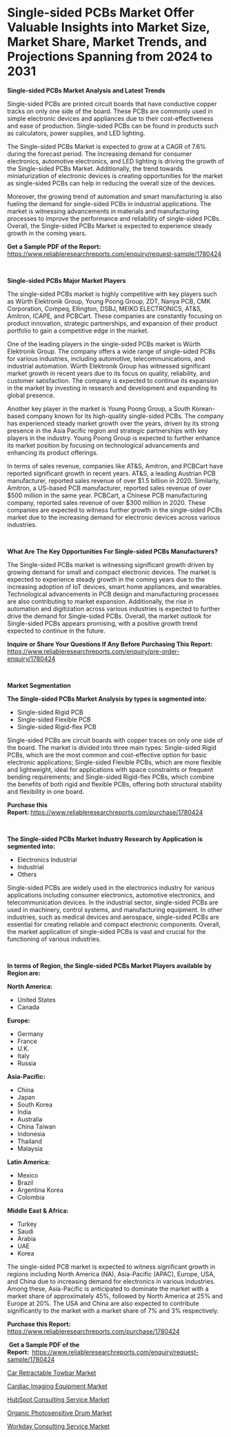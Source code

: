 <p><h1>Single-sided PCBs Market Offer Valuable Insights into Market Size, Market Share, Market Trends, and Projections Spanning from 2024 to 2031</h1></p><p><strong>Single-sided PCBs Market Analysis and Latest Trends</strong></p>
<p><p>Single-sided PCBs are printed circuit boards that have conductive copper tracks on only one side of the board. These PCBs are commonly used in simple electronic devices and appliances due to their cost-effectiveness and ease of production. Single-sided PCBs can be found in products such as calculators, power supplies, and LED lighting.</p><p>The Single-sided PCBs Market is expected to grow at a CAGR of 7.6% during the forecast period. The increasing demand for consumer electronics, automotive electronics, and LED lighting is driving the growth of the Single-sided PCBs Market. Additionally, the trend towards miniaturization of electronic devices is creating opportunities for the market as single-sided PCBs can help in reducing the overall size of the devices.</p><p>Moreover, the growing trend of automation and smart manufacturing is also fueling the demand for single-sided PCBs in industrial applications. The market is witnessing advancements in materials and manufacturing processes to improve the performance and reliability of single-sided PCBs. Overall, the Single-sided PCBs Market is expected to experience steady growth in the coming years.</p></p>
<p><strong>Get a Sample PDF of the Report:&nbsp;</strong> <a href="https://www.reliableresearchreports.com/enquiry/request-sample/1780424">https://www.reliableresearchreports.com/enquiry/request-sample/1780424</a></p>
<p>&nbsp;</p>
<p><strong>Single-sided PCBs Major Market Players</strong></p>
<p><p>The single-sided PCBs market is highly competitive with key players such as Würth Elektronik Group, Young Poong Group, ZDT, Nanya PCB, CMK Corporation, Compeq, Ellington, DSBJ, MEIKO ELECTRONICS, AT&S, Amitron, ICAPE, and PCBCart. These companies are constantly focusing on product innovation, strategic partnerships, and expansion of their product portfolio to gain a competitive edge in the market.</p><p>One of the leading players in the single-sided PCBs market is Würth Elektronik Group. The company offers a wide range of single-sided PCBs for various industries, including automotive, telecommunications, and industrial automation. Würth Elektronik Group has witnessed significant market growth in recent years due to its focus on quality, reliability, and customer satisfaction. The company is expected to continue its expansion in the market by investing in research and development and expanding its global presence.</p><p>Another key player in the market is Young Poong Group, a South Korean-based company known for its high-quality single-sided PCBs. The company has experienced steady market growth over the years, driven by its strong presence in the Asia Pacific region and strategic partnerships with key players in the industry. Young Poong Group is expected to further enhance its market position by focusing on technological advancements and enhancing its product offerings.</p><p>In terms of sales revenue, companies like AT&S, Amitron, and PCBCart have reported significant growth in recent years. AT&S, a leading Austrian PCB manufacturer, reported sales revenue of over $1.5 billion in 2020. Similarly, Amitron, a US-based PCB manufacturer, reported sales revenue of over $500 million in the same year. PCBCart, a Chinese PCB manufacturing company, reported sales revenue of over $300 million in 2020. These companies are expected to witness further growth in the single-sided PCBs market due to the increasing demand for electronic devices across various industries.</p></p>
<p>&nbsp;</p>
<p><strong>What Are The Key Opportunities For Single-sided PCBs Manufacturers?</strong></p>
<p><p>The Single-sided PCBs market is witnessing significant growth driven by growing demand for small and compact electronic devices. The market is expected to experience steady growth in the coming years due to the increasing adoption of IoT devices, smart home appliances, and wearables. Technological advancements in PCB design and manufacturing processes are also contributing to market expansion. Additionally, the rise in automation and digitization across various industries is expected to further drive the demand for Single-sided PCBs. Overall, the market outlook for Single-sided PCBs appears promising, with a positive growth trend expected to continue in the future.</p></p>
<p><strong>Inquire or Share Your Questions If Any Before Purchasing This Report:</strong> <a href="https://www.reliableresearchreports.com/enquiry/pre-order-enquiry/1780424">https://www.reliableresearchreports.com/enquiry/pre-order-enquiry/1780424</a></p>
<p>&nbsp;</p>
<p><strong>Market Segmentation</strong></p>
<p><strong>The Single-sided PCBs Market Analysis by types is segmented into:</strong></p>
<p><ul><li>Single-sided Rigid PCB</li><li>Single-sided Flexible PCB</li><li>Single-sided Rigid-flex PCB</li></ul></p>
<p><p>Single-sided PCBs are circuit boards with copper traces on only one side of the board. The market is divided into three main types: Single-sided Rigid PCBs, which are the most common and cost-effective option for basic electronic applications; Single-sided Flexible PCBs, which are more flexible and lightweight, ideal for applications with space constraints or frequent bending requirements; and Single-sided Rigid-flex PCBs, which combine the benefits of both rigid and flexible PCBs, offering both structural stability and flexibility in one board.</p></p>
<p><strong>Purchase this Report:&nbsp;</strong><a href="https://www.reliableresearchreports.com/purchase/1780424">https://www.reliableresearchreports.com/purchase/1780424</a></p>
<p>&nbsp;</p>
<p><strong>The Single-sided PCBs Market Industry Research by Application is segmented into:</strong></p>
<p><ul><li>Electronics Industrial</li><li>Industrial</li><li>Others</li></ul></p>
<p><p>Single-sided PCBs are widely used in the electronics industry for various applications including consumer electronics, automotive electronics, and telecommunication devices. In the industrial sector, single-sided PCBs are used in machinery, control systems, and manufacturing equipment. In other industries, such as medical devices and aerospace, single-sided PCBs are essential for creating reliable and compact electronic components. Overall, the market application of single-sided PCBs is vast and crucial for the functioning of various industries.</p></p>
<p>&nbsp;</p>
<p><strong>In terms of Region, the Single-sided PCBs Market Players available by Region are:</strong></p>
<p>
    <p> <strong> North America: </strong>
        <ul>
            <li>United States</li>
            <li>Canada</li>
        </ul>
        </p> 
    <p> <strong> Europe: </strong>
        <ul>
            <li>Germany</li>
            <li>France</li>
            <li>U.K.</li>
            <li>Italy</li>
            <li>Russia</li>
        </ul>
        </p> 
    <p> <strong> Asia-Pacific: </strong>
        <ul>
            <li>China</li>
            <li>Japan</li>
            <li>South Korea</li>
            <li>India</li>
            <li>Australia</li>
            <li>China Taiwan</li>
            <li>Indonesia</li>
            <li>Thailand</li>
            <li>Malaysia</li>
        </ul>
        </p> 
    <p> <strong> Latin America: </strong>
        <ul>
            <li>Mexico</li>
            <li>Brazil</li>
            <li>Argentina Korea</li>
            <li>Colombia</li>
        </ul>
        </p> 
    <p> <strong> Middle East & Africa: </strong>
        <ul>
            <li>Turkey</li>
            <li>Saudi</li>
            <li>Arabia</li>
            <li>UAE</li>
            <li>Korea</li>
        </ul>
    </p>
    </p>
<p><p>The single-sided PCB market is expected to witness significant growth in regions including North America (NA), Asia-Pacific (APAC), Europe, USA, and China due to increasing demand for electronics in various industries. Among these, Asia-Pacific is anticipated to dominate the market with a market share of approximately 45%, followed by North America at 25% and Europe at 20%. The USA and China are also expected to contribute significantly to the market with a market share of 7% and 3% respectively.</p></p>
<p><strong>Purchase this Report: </strong><a href="https://www.reliableresearchreports.com/purchase/1780424">https://www.reliableresearchreports.com/purchase/1780424</a></p>
<p>&nbsp;<strong>Get a Sample PDF of the Report:&nbsp;&nbsp;</strong><a href="https://www.reliableresearchreports.com/enquiry/request-sample/1780424">https://www.reliableresearchreports.com/enquiry/request-sample/1780424</a></p>
<p><strong></strong></p>
<p><p><a href="https://issuu.com/reportprime-2/docs/car-retractable-towbar-market-size-2030.pptx">Car Retractable Towbar Market</a></p><p><a href="https://issuu.com/reportprime-2/docs/cardiac-imaging-equipment-market-size-2030.pptx">Cardiac Imaging Equipment Market</a></p><p><a href="https://medium.com/@eldabernier/hubspot-consulting-service-market-size-cagr-trends-2024-2030-8a6f546c5266">HubSpot Consulting Service Market</a></p><p><a href="https://github.com/wwwkeltoum/Market-Research-Report-List-2/blob/main/organic-photosensitive-drum-market.md">Organic Photosensitive Drum Market</a></p><p><a href="https://medium.com/@eldabernier/analyzing-workday-consulting-service-market-global-industry-perspective-and-forecast-2024-to-cfc68e0edf75">Workday Consulting Service Market</a></p></p>